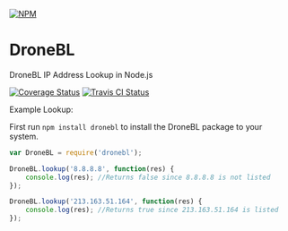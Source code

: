 [![NPM](https://nodei.co/npm/dronebl.png?downloads=true&downloadRank=true&stars=true)](https://nodejs.com/package/dronebl/)

# DroneBL
DroneBL IP Address Lookup in Node.js

[![Coverage Status](https://coveralls.io/repos/AlphaT3ch/DroneBL/badge.svg)](https://coveralls.io/r/AlphaT3ch/DroneBL)
[![Travis CI Status](https://travis-ci.org/AlphaT3ch/DroneBL.svg)](https://travis-ci.org/AlphaT3ch/DroneBL)

Example Lookup:

First run ```npm install dronebl``` to install the DroneBL package to your system.

```javascript
var DroneBL = require('dronebl');

DroneBL.lookup('8.8.8.8', function(res) {
	console.log(res); //Returns false since 8.8.8.8 is not listed
});

DroneBL.lookup('213.163.51.164', function(res) {
	console.log(res); //Returns true since 213.163.51.164 is listed
});
```